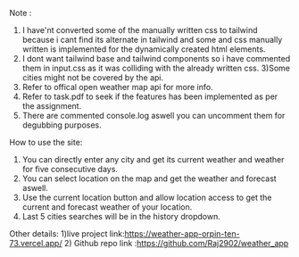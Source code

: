 Note :

1. I have'nt converted some of the manually written css to tailwind because i cant find its alternate in tailwind
   and some and css manually written is implemented for the dynamically created html elements.
2. I dont want tailwind base and tailwind components so i have commented them in input.css
   as it was colliding with the already written css.
   3)Some cities might not be covered by the api.
3. Refer to offical open weather map api for more info.
4. Refer to task.pdf to seek if the features has been implemented as per the assignment.
5. There are commented console.log aswell you can uncomment them for degubbing purposes.

How to use the site:

1. You can directly enter any city and get its current weather and weather for five consecutive days.
2. You can select location on the map and get the weather and forecast aswell.
3. Use the current location button and allow location access to get the current and forecast weather of your location.
4. Last 5 cities searches will be in the history dropdown.

Other details:
1)live project link:https://weather-app-orpin-ten-73.vercel.app/ 2) Github repo link :https://github.com/Raj2902/weather_app

